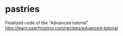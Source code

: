 # pastries
Finalized code of the "Advanced tutorial" http://learn.userfrosting.com/recipes/advanced-tutorial
